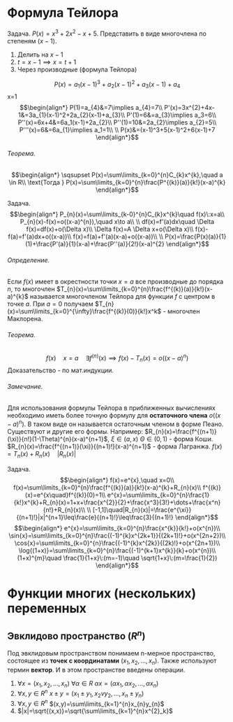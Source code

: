 # Формула Тейлора
Задача.
$P(x)=x^{3}+2x^{2}-x+5$. Представить в виде многочлена по степеням $(x-1)$.
1. Делить на $x-1$
2. $t=x-1\implies x=t+1$
3. Через производные (формула Тейлора)

$$P(x)=a_{1}(x-1)^{3}+a_{2}(x-1)^{2}+a_{3}(x-1)+a_{4}$$
x=1
$$\begin{align*}
P(1)=a_{4}&=7\implies a_{4}=7\\
P'(x)=3x^{2}+4x-1&=3a_{1}(x-1)^2+2a_{2}(x-1)+a_{3}\\
P'(1)=6&=a_{3}\implies a_3=6\\
P''(x)=6x+4&=6a_1(x-1)+2a_{2}\\
P''(1)=10&=2a_{2}\implies a_{2}=5\\
P'''(x)=6&=6a_{1}\implies a_1=1\\
\\
P(x)&=(x-1)^3+5(x-1)^2+6(x-1)+7
\end{align*}$$

###### Теорема.
$$\begin{align*}
\sqsupset P(x)=\sum\limits_{k=0}^{n}C_{k}x^{k},\quad a \in R\\
\text{Тогда } P(x)=\sum\limits_{k=0}^{n}\frac{P^{(k)}(a)}{k!}(x-a)^{k}
\end{align*}$$

Задача.
$$\begin{align*}
P_{n}(x)=\sum\limits_{k-0}^{n}C_{k}x^{k}\quad f(x)\:x=a\\
P_{n}(x)-f(x)=o((x-a)^{n}),\quad x\to a\\
\\
df(x)=f'(a)dx\quad \Delta f(x)=df(x)+o(\Delta x)\\
\Delta f(x)=A \Delta x+o(\Delta x)\\
f(x)-f(a)=f'(a)dx+o((x-a))\\
f(x)=f(a)+f'(a)(x-a)+o((x-a))\\
\\
P(x)=\frac{P(x)(a)}{1}(1)+\frac{P'(a)}{1}(x-a)+\frac{P''(a)}{2!}(x-a)^{2}
\end{align*}$$
###### Определение.
Если $f(x)$ имеет в окрестности точки $x=a$ все производные до порядка $n$, то многочлен $T_{n}(x)=\sum\limits_{k=0}^{n}\frac{f^{(k)}(a)}{k!}(x-a)^{k}$ называется многочленом Тейлора для функции $f$ с центром в точке $a$. При $a=0$ получаем $T_{n}(x)=\sum\limits_{k=0}^{\infty}\frac{f^{(k)}(0)}{k!}x^k$ - многочлен Маклорена.

###### Теорема.
$$f(x)\quad x=a\quad \exists f^{(n)}(x)\implies f(x)-T_{n}(x)=o((x-a)^{n})$$
Доказательство - по мат.индукции.

###### Замечание.
Для использования формулы Тейлора в приближенных вычислениях необходимо иметь более точную формулу для **остаточного члена** $o((x-a)^{n})$. В таком виде он называется остаточным членом в форме Пеано. Существуют и другие его формы.
Например: 
$R_{n}(x)=\frac{f^{(n+1)}(\xi)}{n!}(1-\Theta)^{n}(x-a)^{n+1}$, $\xi \in(a,x)\:\Theta\in(0,1)$ - форма Коши.
$R_{n}(x)=\frac{f^{(n+1)}(\xi)}{(n+1)!}(x-a)^{n+1}$ - форма Лагранжа.
$f(x)=T_{n}(x)+R_{n}(x)\quad |R_{n}(x)|$

Задача.
$$\begin{align*}
f(x)=e^{x},\quad x=0\\
f(x)=\sum\limits_{k=0}^{n}\frac{f^{(k)}(a)}{k!}(x-a)^{k}+R_{n}(x)\\
f^{(k)}(x)=e^{x\quad}f^{(k)}(0)=1\\
e^{x}=\sum\limits_{k=0}^{n}\frac{1}{k!}x^{k}+R_{n}(x)=1+x+\frac{x^{2}}{2}+\frac{x^3}{3!}+\dots+\frac{x^n}{n!}+R_{n}(x)\\
\\
[-1,1]\quad|R_{n}(x)|=\frac{e^{\xi}}{(n+1)!}|x|^{n+1}\leq\frac{e}{(n+1)!}\leq\frac{3}{(n+1)!}
\end{align*}$$
$$\begin{align*}
e^{x}=\sum\limits_{k=0}^{n}\frac{x^{k}}{k!}+o(x^{n})\\
\sin{x}=\sum\limits_{k=0}^{n}\frac{(-1)^{k}x^{2k+1}}{(2k+1)!}+o(x^{2n+2})\\
\cos{x}=\sum\limits_{k=0}^{n}\frac{(-1)^{k}x^{2k}}{(2k)!}+o(x^{2n+1})\\
\log{(1+x)}=\sum\limits_{k=0}^{n}\frac{(-1)^{k+1}x^{k}}{k}+o(x^{n})\\
(1+x)^{m}\quad \frac{1}{1+x}\:(m=-1)\quad \sqrt{1+x}\:(m=\frac{1}{2})
\end{align*}$$
# Функции многих (нескольких) переменных
## Эвклидово пространство ($R^n$)
Под эвклидовым пространством понимаем n-мерное пространство, состоящее из **точек с координатами** $(x_1,x_2,\dots,x_n)$. Также используют термин **вектор**. И в этом пространстве введены операции.
1) $\forall x=(x_1,x_2,\dots,x_n)$
	$\forall \alpha\in R$
	$\alpha x=(\alpha x_{1}, \alpha x_{2}, \dots, \alpha x_{n})$
2) $\forall x,y \in R^{n}$
	$x\pm y=(x_{1}\pm y_{1},x_{2}vy_{2},\dots, x_{n}\pm y_{n})$
3) $\forall x,y \in R^{n}$
	$(x,y)=\sum\limits_{k=1}^{n}x_{n}y_{n}$
4) $|x|=\sqrt{(x,x)}=\sqrt{\sum\limits_{k=1}^{n}x^{2}_k}$
